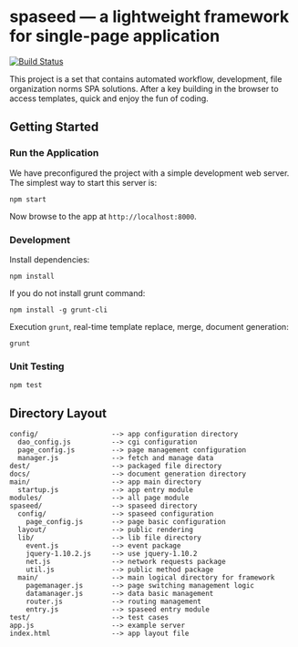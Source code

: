 # spaseed —  a lightweight framework for single-page application

[![Build Status](https://travis-ci.org/evanyuanvip/spaseed.svg?branch=master)](https://travis-ci.org/evanyuanvip/spaseed)

This project is a set that contains automated workflow, development, file organization norms SPA solutions. After a key building in the browser to access templates, quick and enjoy the fun of coding.

## Getting Started

### Run the Application

We have preconfigured the project with a simple development web server.  The simplest way to start
this server is:

```
npm start
```

Now browse to the app at `http://localhost:8000`.

### Development

Install dependencies:

```
npm install
```

If you do not install grunt command:

```
npm install -g grunt-cli
```

Execution `grunt`, real-time template replace, merge, document generation:

```
grunt
```

### Unit Testing

```
npm test
```

## Directory Layout

    config/                  --> app configuration directory
      dao_config.js          --> cgi configuration
      page_config.js         --> page management configuration
      manager.js             --> fetch and manage data
    dest/                    --> packaged file directory
    docs/                    --> document generation directory
    main/                    --> app main directory
      startup.js             --> app entry module
    modules/                 --> all page module
    spaseed/                 --> spaseed directory
      config/                --> spaseed configuration
        page_config.js       --> page basic configuration
      layout/                --> public rendering
      lib/                   --> lib file directory
        event.js             --> event package
        jquery-1.10.2.js     --> use jquery-1.10.2
        net.js               --> network requests package
        util.js              --> public method package
      main/                  --> main logical directory for framework
        pagemanager.js       --> page switching management logic
        datamanager.js       --> data basic management
        router.js            --> routing management
        entry.js             --> spaseed entry module
    test/                    --> test cases
    app.js                   --> example server
    index.html               --> app layout file 
  


